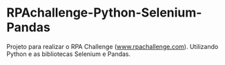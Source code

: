 # RPAchallenge-Python-Selenium-Pandas
Projeto para realizar o RPA Challenge (www.rpachallenge.com). Utilizando Python e as bibliotecas Selenium e Pandas.
